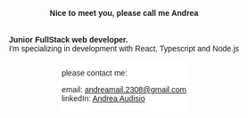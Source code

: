 <div style="display: flex; flex-direction: column;align-items: center;font-family: 'Lucida Sans', 'Lucida Sans Regular', 'Lucida Grande', 'Lucida Sans Unicode', Geneva, Verdana, sans-serif;">
  <h4>Nice to meet you, please call me Andrea</h4>
  <p><strong>Junior FullStack web developer.</strong></br>
  I'm specializing in development with React, Typescript and Node.js</p>

  <div style=" background-color: white; color: #232325">
    <p>please contact me:<p>
    <p>email: <a href="mailto:andreamail.2308@gmail.com">andreamail.2308@gmail.com</a></br>
      linkedIn: <a href="https://www.linkedin.com/in/andrea-webdv/">Andrea Audisio</a>
    </p>
  </div>
</div>

